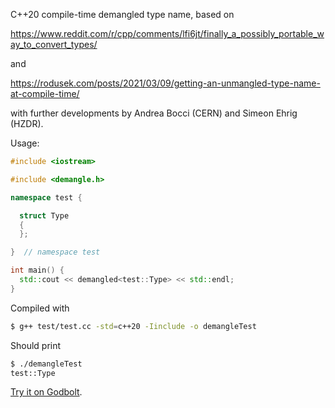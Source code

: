 C++20 compile-time demangled type name, based on

  https://www.reddit.com/r/cpp/comments/lfi6jt/finally_a_possibly_portable_way_to_convert_types/

and

  https://rodusek.com/posts/2021/03/09/getting-an-unmangled-type-name-at-compile-time/

with further developments by Andrea Bocci (CERN) and Simeon Ehrig (HZDR).

Usage:
```c++
#include <iostream>

#include <demangle.h>

namespace test {

  struct Type
  {
  };

}  // namespace test

int main() {
  std::cout << demangled<test::Type> << std::endl;
}
```

Compiled with
```bash
$ g++ test/test.cc -std=c++20 -Iinclude -o demangleTest
```

Should print
```bash
$ ./demangleTest
test::Type
```

[Try it on Godbolt](https://godbolt.org/z/jE3jz679d).
